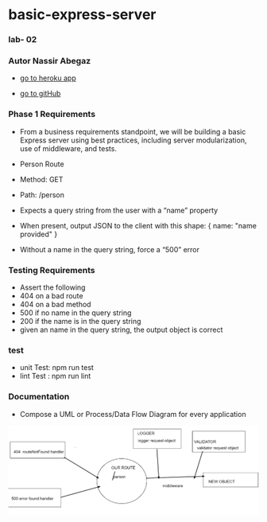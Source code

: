 # basic-express-server

### lab- 02 
### Autor Nassir Abegaz

- <a href=https://basic-express-server1.herokuapp.com/ class="icon fa-twitter"><span      class="label">go to heroku app </span></a>

- <a href=https://github.com/nassir1976/basic-express-server class="icon fa-twitter"><span class="label">go to gitHub </span></a>

<!-- - <a href=https://github.com/nassir1976/server-deployment-practice/pull/2 class="icon fa-twitter"><span class="label"> pull request </span></a> -->

### Phase 1 Requirements
- From a business requirements standpoint, we will be building a basic Express server using best practices, including server modularization, use of middleware, and tests.

- Person Route
- Method: GET
- Path: /person
- Expects a query string from the user with a “name” property
- When present, output JSON to the client with this shape: { name: "name provided" }
- Without a name in the query string, force a “500” error

### Testing Requirements
- Assert the following
- 404 on a bad route
- 404 on a bad method
- 500 if no name in the query string
- 200 if the name is in the query string
- given an name in the query string, the output object is correct

### test 

- unit Test: npm run test 
- lint Test : npm run lint  

### Documentation
- Compose a UML or Process/Data Flow Diagram for every application

![WhiteBoard](./assets/whiteboard.png)